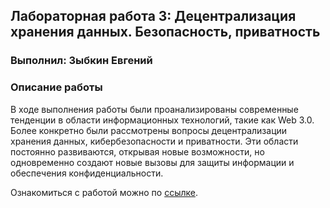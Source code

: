 ## Лабораторная работа 3: Децентрализация хранения данных. Безопасность, приватность

### Выполнил: Зыбкин Евгений

### Описание работы
В ходе выполнения работы были проанализированы современные тенденции в области информационных технологий, такие как Web 3.0. Более конкретно были рассмотрены вопросы децентрализации хранения данных, кибербезопасности и приватности. Эти области постоянно развиваются, открывая новые возможности, но одновременно создают новые вызовы для защиты информации и обеспечения конфиденциальности.

Ознакомиться с работой можно по [ссылке](https://e-zybkin.github.io/web).
